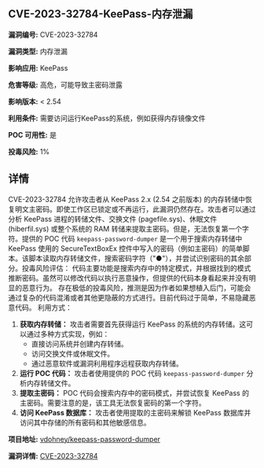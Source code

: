 ## CVE-2023-32784-KeePass-内存泄漏

**漏洞编号:** CVE-2023-32784

**漏洞类型:** 内存泄漏

**影响应用:** KeePass

**危害等级:** 高危，可能导致主密码泄露

**影响版本:** < 2.54

**利用条件:** 需要访问运行KeePass的系统，例如获得内存镜像文件

**POC 可用性:** 是

**投毒风险:** 1%

## 详情

CVE-2023-32784 允许攻击者从 KeePass 2.x (2.54 之前版本) 的内存转储中恢复明文主密码。即使工作区已锁定或不再运行，此漏洞仍然存在。攻击者可以通过分析 KeePass 进程的转储文件、交换文件 (pagefile.sys)、休眠文件 (hiberfil.sys) 或整个系统的 RAM 转储来提取主密码。但是，无法恢复第一个字符。提供的 POC 代码 `keepass-password-dumper`  是一个用于搜索内存转储中 KeePass 使用的 SecureTextBoxEx 控件中写入的密码（例如主密码）的简单脚本。该脚本读取内存转储文件，搜索密码字符（"●"），并尝试识别密码的其余部分。投毒风险评估： 代码主要功能是搜索内存中的特定模式，并根据找到的模式推断密码。虽然可以修改代码以执行恶意操作，但提供的代码本身看起来并没有明显的恶意行为。 存在极低的投毒风险，推测是因为作者如果想植入后门，可能会通过复杂的代码混淆或者其他更隐蔽的方式进行。目前代码过于简单，不易隐藏恶意代码。 利用方式：

1.  **获取内存转储：** 攻击者需要首先获得运行 KeePass 的系统的内存转储。这可以通过多种方式实现，例如：
    *   直接访问系统并创建内存转储。
    *   访问交换文件或休眠文件。
    *   通过恶意软件或漏洞利用程序远程获取内存转储。
2.  **运行 POC 代码：** 攻击者使用提供的 POC 代码 `keepass-password-dumper` 分析内存转储文件。
3.  **提取主密码：** POC 代码会搜索内存中的密码模式，并尝试恢复 KeePass 的主密码。需要注意的是，该工具无法恢复密码的第一个字符。
4.  **访问 KeePass 数据库：** 攻击者使用提取的主密码来解锁 KeePass 数据库并访问其中存储的所有密码和其他敏感信息。

**项目地址:** [vdohney/keepass-password-dumper](https://github.com/vdohney/keepass-password-dumper)

**漏洞详情:** [CVE-2023-32784](https://nvd.nist.gov/vuln/detail/CVE-2023-32784)